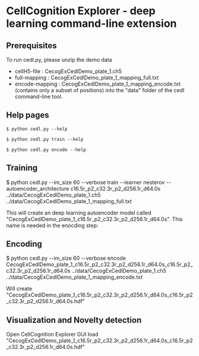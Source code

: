 # CellCognition Explorer - deep learning command-line extension


## Prerequisites

To run cedl.py, please unzip the demo data 

* cellH5-file    : CecogExCedlDemo_plate_1.ch5
* full-mapping   : CecogExCedlDemo_plate_1_mapping_full.txt
* encode-mapping : CecogExCedlDemo_plate_1_mapping_encode.txt
                       (contains only a subset of positions)
into the "data" folder of the cedl command-line tool.
 
## Help pages
```
$ python cedl.py --help

$ python cedl.py train --help

$ python cedl.py encode --help
``` 
 
## Training

$ python cedl.py --im_size 60 --verbose train --learner nesterov --autoencoder_architecture c16.5r_p2_c32.3r_p2_d256.1r_d64.0s ../data/CecogExCedlDemo_plate_1.ch5 ../data/CecogExCedlDemo_plate_1_mapping_full.txt

This will create an deep learning autoencoder model called "CecogExCedlDemo_plate_1_c16.5r_p2_c32.3r_p2_d256.1r_d64.0s".
 This name is needed in the enocding step:

## Encoding

$ python cedl.py --im_size 60 --verbose encode CecogExCedlDemo_plate_1_c16.5r_p2_c32.3r_p2_d256.1r_d64.0s_c16.5r_p2_c32.3r_p2_d256.1r_d64.0s ../data/CecogExCedlDemo_plate_1.ch5 ../data/CecogExCedlDemo_plate_1_mapping_encode.txt

Will create "CecogExCedlDemo_plate_1_c16.5r_p2_c32.3r_p2_d256.1r_d64.0s_c16.5r_p2_c32.3r_p2_d256.1r_d64.0s.hdf"

## Visualization and Novelty detection

Open CellCognition Explorer GUI load "CecogExCedlDemo_plate_1_c16.5r_p2_c32.3r_p2_d256.1r_d64.0s_c16.5r_p2_c32.3r_p2_d256.1r_d64.0s.hdf"
 

